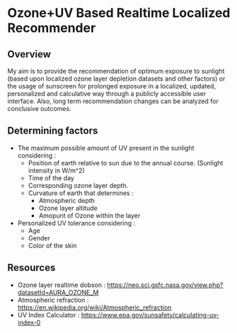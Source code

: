# Ozone+UV Based Realtime Localized Recommender
## Overview
My aim is to provide the recommendation of optimum exposure to sunlight (based upon localized ozone layer depletion datasets and other factors) or the usage of sunscreen for prolonged exposure in a localized, updated, personalized and calculative way through a publicly accessible user interface. Also, long term recommendation changes can be analyzed for conclusive outcomes.
## Determining factors
* The maximum possible amount of UV present in the sunlight considering :
    * Position of earth relative to sun due to the annual course. (Sunlight intensity in W/m^2)
    * Time of the day
    * Corresponding ozone layer depth.
    * Curvature of earth that determines :
        * Atmospheric depth
        * Ozone layer altitude
        * Amopunt of Ozone within the layer
* Personalized UV tolerance considering :
    * Age 
    * Gender
    * Color of the skin 
## Resources
* Ozone layer realtime dobson : https://neo.sci.gsfc.nasa.gov/view.php?datasetId=AURA_OZONE_M
* Atmospheric refraction : https://en.wikipedia.org/wiki/Atmospheric_refraction
* UV Index Calculator : https://www.epa.gov/sunsafety/calculating-uv-index-0

